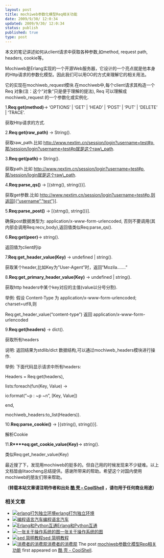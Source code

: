 ```yaml
---
layout: post
title: mochiweb参数化模型Req相关功能
date: 2009/9/30/ 12:0:34
updated: 2009/9/30/ 12:0:34
status: publish
published: true
type: post
---
```


本文的笔记讲述如何从client请求中获取各种参数,如method, request path, headers, cookie等。


Mochiweb是Erlang实现的一个开源Web服务器，它设计的一个亮点就是他本身的Http请求的参数化模型。因此我们可以用OO的方式来理解它的相关用法。  

它的实现在mochiweb\_request模块.在mochiweb中,每个client请求其构造一个 Req 对象(注：这个“对象“只是便于理解的提法), Req 可以理解成 mochiweb\_request 的一个参数化或实例化.  




1.**Req:get(method)**-> ‘OPTIONS’ | ‘GET’ | ‘HEAD’ | ‘POST’ | ‘PUT’ | ‘DELETE’ | ‘TRACE’.  

获取Http请求的方式.


2.**Req:get(raw\_path)** -> String().  

获取raw\_path.比如 http://www.nextim.cn/session/login?username=test#p,那/session/login?username=test#p就是这个raw\_path.


3.**Req:get(path)**-> String().  

获取path.比如 http://www.nextim.cn/session/login?username=test#p,那/session/login就是这个raw\_path.


4.**Req:parse\_qs()** -> [{strng(), string()}].  

获取get参数.比如 http://www.nextim.cn/session/login?username=test#p,则返回[{“username”,”test”}].


5.**Req:parse\_post()** -> [{strng(), string()}].  

确保post数据类型为: application/x-www-form-urlencoded, 否则不要调用(其内部会调用Req:recv\_body),返回值类似Req:parse\_qs().


6.**Req:get(peer)**-> string().  

返回值为client的ip


7.**Req:get\_header\_value(Key)** -> undefined | string().  

获取某个header,比如Key为”User-Agent”时，返回”Mozila…….”


8.**Req:get\_primary\_header\_value(Key)** -> undefined | string().  

获取http headers中某个key对应的主值(value以分号分割).  

举例: 假设 Content-Type 为 application/x-www-form-urlencoded; charset=utf8,则  

Req:get\_header\_value(“content-type”) 返回 application/x-www-form-urlencoded


9.**Req:get(headers)** -> dict().  

获取所有headers  

说明: 返回结果为stdlib/dict 数据结构,可以通过mochiweb\_headers模块进行操作.  

举例: 下面代码显示请求中所有headers:  

Headers = Req:get(headers),  

lists:foreach(fun(Key, Value) ->  

io:format(“~p : ~p ~n”, [Key, Value])  

end,  

mochiweb\_headers:to\_list(Headers)).


10.**Req:parse\_cookie()** -> [{string(), string()}].  

解析Cookie


11.**R****eq:get\_cookie\_value(Key)**-> string().  

类似Req:get\_header\_value(Key)


最近搜了下，发现用mochiweb的挺多的。但自己用的时候发现来不少疑难。以上文档皆由litaocheng总结提供。感谢所带来的帮助。希望这个对国内使用mochiweb的朋友们带来帮助。


**（转载本站文章请注明作者和出处 [酷 壳 – CoolShell](https://coolshell.cn/) ，请勿用于任何商业用途）**



### 相关文章

* [![erlang打包独立环境](https://coolshell.cn/wp-content/plugins/wordpress-23-related-posts-plugin/static/thumbs/28.jpg)](https://coolshell.cn/articles/2111.html)[erlang打包独立环境](https://coolshell.cn/articles/2111.html)
* [![编程语言汽车](https://coolshell.cn/wp-content/uploads/2009/11/oscar-meyer-wienermobile-150x150.jpg)](https://coolshell.cn/articles/1839.html)[编程语言汽车](https://coolshell.cn/articles/1839.html)
* [![Erlang和Python互通](https://coolshell.cn/wp-content/plugins/wordpress-23-related-posts-plugin/static/thumbs/2.jpg)](https://coolshell.cn/articles/1313.html)[Erlang和Python互通](https://coolshell.cn/articles/1313.html)
* [![一张关于操作系统的图](https://coolshell.cn/wp-content/uploads/2009/10/operating-systems-150x150.jpg)](https://coolshell.cn/articles/1579.html)[一张关于操作系统的图](https://coolshell.cn/articles/1579.html)
* [![sed 简明教程](https://coolshell.cn/wp-content/uploads/2013/02/sed-superman-150x150.png)](https://coolshell.cn/articles/9104.html)[sed 简明教程](https://coolshell.cn/articles/9104.html)
* [![消费者的消费观](https://coolshell.cn/wp-content/uploads/2010/09/1-150x150.png)](https://coolshell.cn/articles/2913.html)[消费者的消费观](https://coolshell.cn/articles/2913.html)
The post [mochiweb参数化模型Req相关功能](https://coolshell.cn/articles/1516.html) first appeared on [酷 壳 - CoolShell](https://coolshell.cn).
